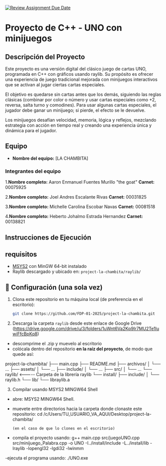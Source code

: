 [![Review Assignment Due Date](https://classroom.github.com/assets/deadline-readme-button-22041afd0340ce965d47ae6ef1cefeee28c7c493a6346c4f15d667ab976d596c.svg)](https://classroom.github.com/a/mi1WNrHU)
# Proyecto de C++ - UNO con minijuegos

## Descripción del Proyecto
Este proyecto es una versión digital del clásico juego de cartas UNO, programada en C++ con gráficos usando raylib. Su propósito es ofrecer una experiencia de juego tradicional mejorada con minijuegos interactivos que se activan al jugar ciertas cartas especiales.

El objetivo es quedarse sin cartas antes que los demás, siguiendo las reglas clásicas (combinar por color o número y usar cartas especiales como +2, reversa, salta turno y comodines). Para usar algunas cartas especiales, el jugador debe ganar un minijuego; si pierde, el efecto se le devuelve.

Los minijuegos desafían velocidad, memoria, lógica y reflejos, mezclando estrategia con acción en tiempo real y creando una experiencia única y dinámica para el jugador.

## Equipo

- **Nombre del equipo:** [LA CHAMBITA]

### Integrantes del equipo

1.**Nombre completo:** Aaron Enmanuel Fuentes Murillo "the goat"
  **Carnet:** 00075925

2.**Nombre completo:** Joel Andres Escalante Rivas
  **Carnet:** 00031825

3.**Nombre completo:** Michelle Carolina Escobar Navas
  **Carnet:** 00081518

4.**Nombre completo:** Heberto Johalmo Estrada Hernandez
  **Carnet:** 00138821

## Instrucciones de Ejecución

## requisitos
- [MSYS2](https://www.msys2.org/) con MinGW 64-bit instalado
- Raylib descargado y ubicado en: `project-la-chambita/raylib/`

## 🔧 Configuración (una sola vez)

1. Clona este repositorio en tu máquina local (de preferencia en el escritorio):
   ```bash
   git clone https://github.com/FDP-01-2025/project-la-chambita.git

2. Descarga la carpeta `raylib` desde este enlace de Google Drive
(https://drive.google.com/drive/u/3/folders/1uWnt6Va2Kp9Ir7MU2Te1IuwiFfcBpKq8)

- descomprime el .zip y muevelo al escritorio
- colócala dentro del repositorio **en la raíz del proyecto**, de modo que quede así:

project-la-chambita/
├── main.cpp
├── README.md
├── archivos/
│   └── ...
├── assets/
│   └── ...
├── include/
│   └── ...
├── src/
│   └── ...
└── raylib/                <----- Carpeta de la librería raylib
    └── install/
        ├── include/
        │   └── raylib.h
        └── lib/
            └── libraylib.a

3. Compilar usando MSYS2 MINGW64 Shell

- abre: MSYS2 MINGW64 Shell.
- muevete entre directorios hacia la carpeta donde clonaste este repositorio:
      cd /c/Users/TU_USUARIO_VA_AQUI/Desktop/project-la-chambita/

      (en el caso de que lo clones en el escritorio)

- compila el proyecto usando:
g++ main.cpp src/juegoUNO.cpp src/minijuego_Palabra.cpp -o UNO -I../install/include -L../install/lib -lraylib -lopengl32 -lgdi32 -lwinmm
 
-ejecuta el programa usando:
./UNO.exe
